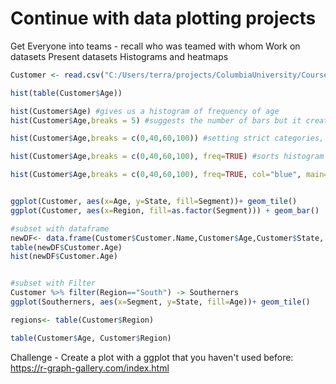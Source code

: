 # Continue with data plotting projects
Get Everyone into teams - recall who was teamed with whom
Work on datasets
Present datasets
Histograms and heatmaps
```R
Customer <- read.csv("C:/Users/terra/projects/ColumbiaUniversity/CourseLessonPlans/Customer.csv")

hist(table(Customer$Age))

hist(Customer$Age) #gives us a histogram of frequency of age
hist(Customer$Age,breaks = 5) #suggests the number of bars but it creates 6 bars

hist(Customer$Age,breaks = c(0,40,60,100)) #setting strict categories, 3 bars (0-40) (40-60) (60-100)

hist(Customer$Age,breaks = c(0,40,60,100), freq=TRUE) #sorts histogram by frequency/order

hist(Customer$Age,breaks = c(0,40,60,100), freq=TRUE, col="blue", main="Histogram of Age") # sets chart title to "Histogram of age"


ggplot(Customer, aes(x=Age, y=State, fill=Segment))+ geom_tile()
ggplot(Customer, aes(x=Region, fill=as.factor(Segment))) + geom_bar()

#subset with dataframe
newDF<- data.frame(Customer$Customer.Name,Customer$Age,Customer$State, stringsAsFactors=T)
table(newDF$Customer.Age)
hist(newDF$Customer.Age)


#subset with Filter
Customer %>% filter(Region=="South") -> Southerners
ggplot(Southerners, aes(x=Segment, y=State, fill=Age))+ geom_tile()

regions<- table(Customer$Region)

table(Customer$Age, Customer$Region)
```

Challenge - Create a plot with a ggplot that you haven't used before:
https://r-graph-gallery.com/index.html


